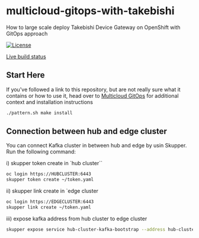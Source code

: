 # multicloud-gitops-with-takebishi

How to large scale deploy Takebishi Device Gateway on OpenShift with GitOps approach

[![License](https://img.shields.io/badge/License-Apache%202.0-blue.svg)](https://opensource.org/licenses/Apache-2.0)

[Live build status](https://util.hybrid-cloud-patterns.io/dashboard.php?pattern=mcgitops)

## Start Here

If you've followed a link to this repository, but are not really sure what it contains
or how to use it, head over to [Multicloud GitOps](http://hybrid-cloud-patterns.io/multicloud-gitops/)
for additional context and installation instructions

```bash
./pattern.sh make install
```

## Connection between hub and edge cluster

You can connect Kafka cluster in between hub and edge by usin Skupper.
Run the following command:

i) skupper token create in `hub cluster``
```bash
oc login https://HUBCLUSTER:6443
skupper token create ~/token.yaml
```

ii) skupper link create in `edge cluster
```bash
oc login https://EDGECLUSTER:6443
skupper link create ~/token.yaml
```

iii) expose kafka address from hub cluster to edge cluster
```bash
skupper expose service hub-cluster-kafka-bootstrap --address hub-cluster-kafka-bootstrap
```
